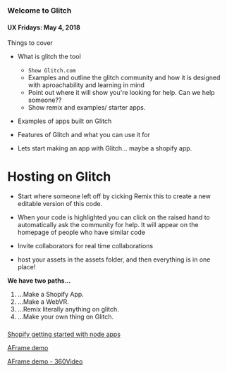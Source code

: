 ### Welcome to Glitch
#### UX Fridays: May 4, 2018

Things to cover
- What is glitch the tool
  - `Show Glitch.com`
  - Examples and outline the glitch community and how it is designed with aproachability and learning in mind
  - Point out where it will show you're looking for help. Can we help someone??
  - Show remix and examples/ starter apps.
  
- Examples of apps built on Glitch
- Features of Glitch and what you can use it for
- Lets start making an app with Glitch... maybe a shopify app.

# Hosting on Glitch

- Start where someone left off by cicking Remix this to create a new editable version of this code.

- When your code is highlighted you can click on the raised hand to automatically ask the community for help. It will appear on the homepage of people who have similar code

- Invite collaborators for real time collaborations

- host your assets in the assets folder, and then everything is in one place!

**We have two paths...**
1. ...Make a Shopify App.
2. ...Make a WebVR.
3. ...Remix literally anything on glitch.
4. ...Make your own thing on Glitch.

### 
[Shopify getting started with node apps](https://help.shopify.com/api/tutorials/building-node-app)

[AFrame demo](https://glitch.com/edit/#!/aframe-ex?path=README.md:13:0)

[AFrame demo - 360Video](glitch.com/edit/#!/bwf-360video)